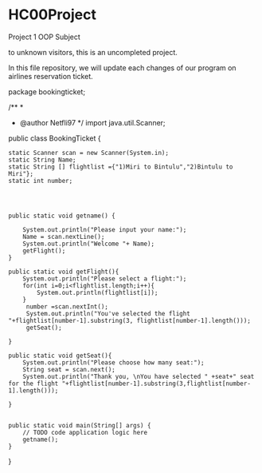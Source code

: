 # HC00Project
Project 1 OOP Subject

to unknown visitors, this is an uncompleted project.

In this file repository, we will update each changes of our program on airlines reservation ticket.

package bookingticket;

/**
 *
 * @author Netfli97
 */
import java.util.Scanner;

public class BookingTicket {
    
    static Scanner scan = new Scanner(System.in);
    static String Name;
    static String [] flightlist ={"1)Miri to Bintulu","2)Bintulu to Miri"};
    static int number;
    
    
    
    
    public static void getname() {

        System.out.println("Please input your name:");
        Name = scan.nextLine();
        System.out.println("Welcome "+ Name);
        getFlight();
    }
    
    public static void getFlight(){
        System.out.println("Please select a flight:");
        for(int i=0;i<flightlist.length;i++){
            System.out.println(flightlist[i]);
        }
         number =scan.nextInt();
         System.out.println("You've selected the flight "+flightlist[number-1].substring(3, flightlist[number-1].length()));
         getSeat();
          
    }
    
    public static void getSeat(){
        System.out.println("Please choose how many seat:");
        String seat = scan.next();
        System.out.println("Thank you, \nYou have selected " +seat+" seat for the flight "+flightlist[number-1].substring(3,flightlist[number-1].length()));
        
    }
    
        
    public static void main(String[] args) {
        // TODO code application logic here
        getname();
    }
    
}
